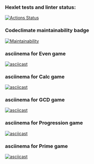 ### Hexlet tests and linter status:
[![Actions Status](https://github.com/EnvironmentalDust/java-project-61/workflows/hexlet-check/badge.svg)](https://github.com/EnvironmentalDust/java-project-61/actions)

### Codeclimate maintainability badge
[![Maintainability](https://api.codeclimate.com/v1/badges/d53b12f5726cb6cf249d/maintainability)](https://codeclimate.com/github/EnvironmentalDust/java-project-61/maintainability)

### asciinema for Even game
[![asciicast](https://asciinema.org/a/e8RUM7JKp5jbsdrBCsenmHaQK.svg)](https://asciinema.org/a/e8RUM7JKp5jbsdrBCsenmHaQK)

### asciinema for Calc game
[![asciicast](https://asciinema.org/a/4ur1wtW0Awa5WotDUDAIke6dm.svg)](https://asciinema.org/a/4ur1wtW0Awa5WotDUDAIke6dm)

### asciinema for GCD game
[![asciicast](https://asciinema.org/a/Bh5QTLqiJjI7K09kRpKtHgGoW.svg)](https://asciinema.org/a/Bh5QTLqiJjI7K09kRpKtHgGoW)

### asciinema for Progression game
[![asciicast](https://asciinema.org/a/IiZK9D4fa1tjH1eQJewqNFJ9K.svg)](https://asciinema.org/a/IiZK9D4fa1tjH1eQJewqNFJ9K)

### asciinema for Prime game
[![asciicast](https://asciinema.org/a/WQHHY9kmfOZA4T4DZe9BVs3h4.svg)](https://asciinema.org/a/WQHHY9kmfOZA4T4DZe9BVs3h4)
